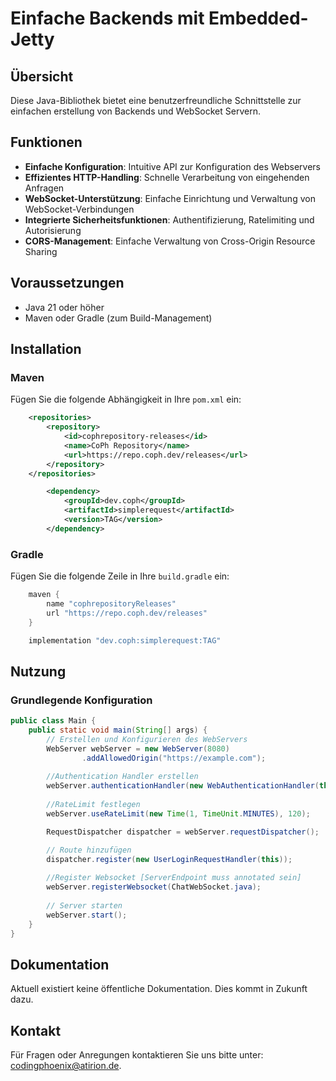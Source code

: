 # Einfache Backends mit Embedded-Jetty

## Übersicht

Diese Java-Bibliothek bietet eine benutzerfreundliche Schnittstelle zur einfachen erstellung von Backends und WebSocket Servern.

## Funktionen

- **Einfache Konfiguration**: Intuitive API zur Konfiguration des Webservers
- **Effizientes HTTP-Handling**: Schnelle Verarbeitung von eingehenden Anfragen
- **WebSocket-Unterstützung**: Einfache Einrichtung und Verwaltung von WebSocket-Verbindungen
- **Integrierte Sicherheitsfunktionen**: Authentifizierung, Ratelimiting und Autorisierung
- **CORS-Management**: Einfache Verwaltung von Cross-Origin Resource Sharing

## Voraussetzungen

- Java 21 oder höher
- Maven oder Gradle (zum Build-Management)

## Installation

### Maven

Fügen Sie die folgende Abhängigkeit in Ihre `pom.xml` ein:

```xml
	<repositories>
        <repository>
            <id>cophrepository-releases</id>
            <name>CoPh Repository</name>
            <url>https://repo.coph.dev/releases</url>
        </repository>
	</repositories>

        <dependency>
            <groupId>dev.coph</groupId>
            <artifactId>simplerequest</artifactId>
            <version>TAG</version>
        </dependency>
```

### Gradle

Fügen Sie die folgende Zeile in Ihre `build.gradle` ein:

```groovy
    maven {
        name "cophrepositoryReleases"
        url "https://repo.coph.dev/releases"
    }

    implementation "dev.coph:simplerequest:TAG"
```

## Nutzung

### Grundlegende Konfiguration

```java
public class Main {
    public static void main(String[] args) {
        // Erstellen und Konfigurieren des WebServers
        WebServer webServer = new WebServer(8080)
                .addAllowedOrigin("https://example.com");
        
        //Authentication Handler erstellen
        webServer.authenticationHandler(new WebAuthenticationHandler(this));
        
        //RateLimit festlegen
        webServer.useRateLimit(new Time(1, TimeUnit.MINUTES), 120);

        RequestDispatcher dispatcher = webServer.requestDispatcher();

        // Route hinzufügen
        dispatcher.register(new UserLoginRequestHandler(this));
        
        //Register Websocket [ServerEndpoint muss annotated sein]
        webServer.registerWebsocket(ChatWebSocket.java);
                
        // Server starten
        webServer.start();
    }
}
```

## Dokumentation

Aktuell existiert keine öffentliche Dokumentation. Dies kommt in Zukunft dazu. 

## Kontakt

Für Fragen oder Anregungen kontaktieren Sie uns bitte unter: [codingphoenix@atirion.de](mailto:codingphoenix@atirion.de).
